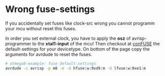 # Wrong fuse-settings
If you accidentally set fuses like clock-src wrong you cannot programm your mcu without reset this fuses.

In order you set external clock, you have to apply the **osz** of avrisp-programmer to the **xtal1-input** of the mcu!
Then checkout at [conFUSE](https://www.engbedded.com/conffuse/) the default-settings for your devicetype. On bottom of the page copy the arguments for avrdude to reset the fuses.

```bash
# atmega8-example: fuse default-settings
avrdude -c avrisp -p m8 -e -U hfuse:w:0xd9:m -U lfuse:w:0xe1:m
```

